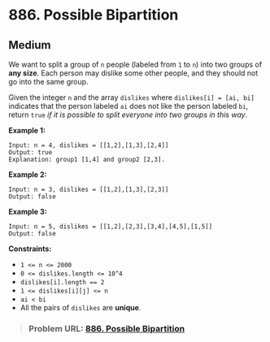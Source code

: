 # **886. Possible Bipartition**

## **Medium**

We want to split a group of `n` people (labeled from `1` to `n`) into two groups of **any size**. Each person may dislike some other people, and they should not go into the same group.

Given the integer `n` and the array `dislikes` where `dislikes[i] = [ai, bi]` indicates that the person labeled `ai` does not like the person labeled `bi`, return `true` _if it is possible to split everyone into two groups in this way_.

**Example 1:**

```
Input: n = 4, dislikes = [[1,2],[1,3],[2,4]]
Output: true
Explanation: group1 [1,4] and group2 [2,3].
```

**Example 2:**

```
Input: n = 3, dislikes = [[1,2],[1,3],[2,3]]
Output: false
```

**Example 3:**

```
Input: n = 5, dislikes = [[1,2],[2,3],[3,4],[4,5],[1,5]]
Output: false
```

**Constraints:**

- `1 <= n <= 2000`
- `0 <= dislikes.length <= 10^4`
- `dislikes[i].length == 2`
- `1 <= dislikes[i][j] <= n`
- `ai < bi`
- All the pairs of `dislikes` are **unique**.

> ### **Problem URL: [886. Possible Bipartition](https://leetcode.com/problems/possible-bipartition/)**
